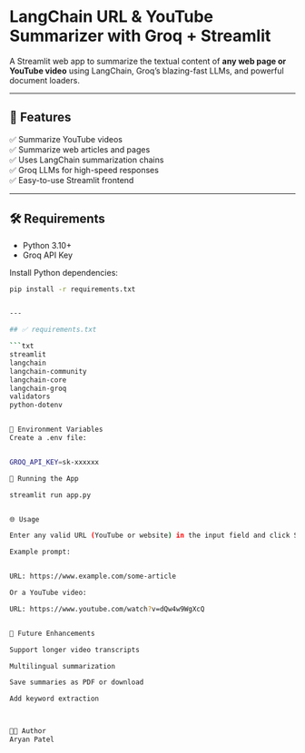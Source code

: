 
# LangChain URL & YouTube Summarizer with Groq + Streamlit

A Streamlit web app to summarize the textual content of **any web page or YouTube video** using LangChain, Groq’s blazing-fast LLMs, and powerful document loaders.

---

## 🚀 Features

✅ Summarize YouTube videos  
✅ Summarize web articles and pages  
✅ Uses LangChain summarization chains  
✅ Groq LLMs for high-speed responses  
✅ Easy-to-use Streamlit frontend

---

## 🛠️ Requirements

- Python 3.10+
- Groq API Key

Install Python dependencies:

```bash
pip install -r requirements.txt


---

## ✅ requirements.txt

```txt
streamlit
langchain
langchain-community
langchain-core
langchain-groq
validators
python-dotenv


🔑 Environment Variables
Create a .env file:


GROQ_API_KEY=sk-xxxxxx

🚀 Running the App

streamlit run app.py


🌐 Usage

Enter any valid URL (YouTube or website) in the input field and click Summarize. The app extracts the text and produces a summary.

Example prompt:


URL: https://www.example.com/some-article

Or a YouTube video:

URL: https://www.youtube.com/watch?v=dQw4w9WgXcQ


🎯 Future Enhancements

Support longer video transcripts

Multilingual summarization

Save summaries as PDF or download

Add keyword extraction



👨‍💻 Author
Aryan Patel